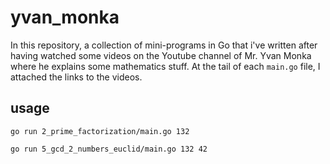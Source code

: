 # yvan_monka
In this repository, a collection of mini-programs in Go that i've written after having watched some videos on the Youtube channel of Mr. Yvan Monka where he explains some mathematics stuff.
At the tail of each `main.go` file, I attached the links to the videos.

## usage
```
go run 2_prime_factorization/main.go 132
```
```
go run 5_gcd_2_numbers_euclid/main.go 132 42
```
